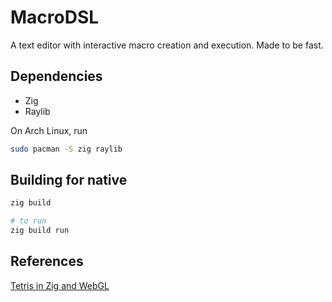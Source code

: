 
# MacroDSL

A text editor with interactive macro creation and execution. Made to be fast.

## Dependencies

 - Zig
 - Raylib
 
On Arch Linux, run
```sh
sudo pacman -S zig raylib
```

## Building for native

``` sh
zig build

# to run
zig build run
```

## References

[Tetris in Zig and WebGL](https://github.com/raulgrell/tetris)
